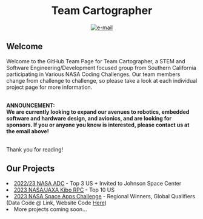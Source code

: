 <div align=center> 
<h1><b>Team Cartographer</b></h1>
  <p align=center>
    <a href="mailto:ADCTeamCartographer@gmail.com"><img src="https://img.shields.io/badge/contact-adcteamcartographer@gmail.com-E1306C" alt="e-mail"></a>
</div>

## Welcome
Welcome to the GitHub Team Page for Team Cartographer, a STEM and Software Engineering/Development focused group from Southern California participating in Various NASA Coding Challenges. Our team members change from challenge to challenge, so please take a look at each individual project page for more information.<br><br>

<b>ANNOUNCEMENT:</b><br>
<b>We are currently looking to expand our avenues to robotics, embedded software and hardware design, and avionics, and are looking for sponsors. If you or anyone you know is interested, please contact us at the email above! </b> <br><br>

Thank you for reading!

## Our Projects
<li> <a href="https://github.com/Team-Cartographer/cartographerADC23">2022/23 NASA ADC</a> - Top 3 US + Invited to Johnson Space Center</li>
<li> <a href="https://github.com/Team-Cartographer/Kibo-RPC">2023 NASA/JAXA Kibo RPC</a> - Top 10 US </li>
<li> <a href=https://github.com/Team-Cartographer/Space-Apps-2023-Data">2023 NASA Space Apps Challenge</a> - Regional Winners, Global Qualifiers (Data Code @ Link, Website Code <a href="https://github.com/SuleymanEfe/space-apps-website">Here</a>)</li>
<li>More projects coming soon...</li>
